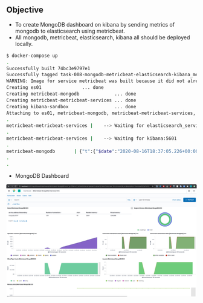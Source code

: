 ## Objective
- To create MongoDB dashboard on kibana by sending metrics of mongodb to elasticsearch using metricbeat.
- All mongodb, metricbeat, elasticsearch, kibana all should be deployed locally.

```bash
$ docker-compose up
.
Successfully built 74bc3e9797e1
Successfully tagged task-008-mongodb-metricbeat-elasticsearch-kibana_metricbeat:latest
WARNING: Image for service metricbeat was built because it did not already exist. To rebuild this image you must use `docker-compose build` or `docker-compose up --build`.
Creating es01               ... done
Creating metricbeat-mongodb             ... done
Creating metricbeat-metricbeat-services ... done
Creating kibana-sandbox                 ... done
Attaching to es01, metricbeat-mongodb, metricbeat-metricbeat-services, kibana-sandbox
.
metricbeat-metricbeat-services |    --> Waiting for elasticsearch_service:9200
.
metricbeat-metricbeat-services |    --> Waiting for kibana:5601
.
metricbeat-mongodb       | {"t":{"$date":"2020-08-16T18:37:05.226+00:00"},"s":"I",  "c":"NETWORK",  "id":22944,   "ctx":"conn34","msg":"connection ended","attr":{"remote":"192.168.160.4:33458","connectionCount":0}}
.
.
```


- MongoDB Dashboard

![](https://github.com/codeaprendiz/_assets/blob/master/metricbeat-dashboards/mongodb_local.png)

